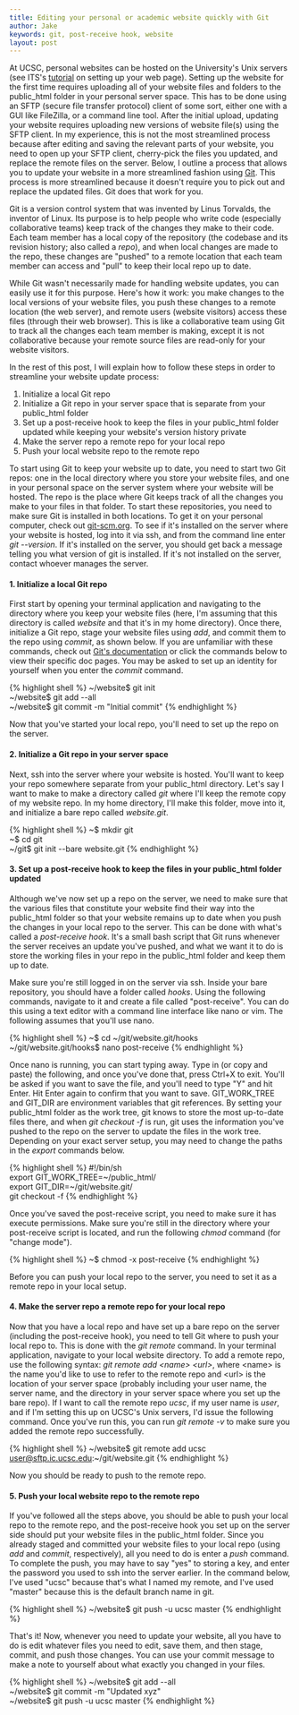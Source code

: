 ```yaml
---
title: Editing your personal or academic website quickly with Git
author: Jake
keywords: git, post-receive hook, website
layout: post
---
```


At UCSC, personal websites can be hosted on the University's Unix servers (see ITS's [tutorial](https://its.ucsc.edu/web/hosting/personal-pages-tutorial.html) on setting up your web page). Setting up the website for the first time requires uploading all of your website files and folders to the public_html folder in your personal server space. This has to be done using an SFTP (secure file transfer protocol) client of some sort, either one with a GUI like FileZilla, or a command line tool. After the initial upload, updating your website requires uploading new versions of website file(s) using the SFTP client. In my experience, this is not the most streamlined process because after editing and saving the relevant parts of your website, you need to open up your SFTP client, cherry-pick the files you updated, and replace the remote files on the server. Below, I outline a process that allows you to update your website in a more streamlined fashion using [Git](https://en.wikipedia.org/wiki/Git). This process is more streamlined because it doesn't require you to pick out and replace the updated files. Git does that work for you.

Git is a version control system that was invented by Linus Torvalds, the inventor of Linux. Its purpose is to help people who write code (especially collaborative teams) keep track of the changes they make to their code. Each team member has a local copy of the repository (the codebase and its revision history; also called a *repo*), and when local changes are made to the repo, these changes are "pushed" to a remote location that each team member can access and "pull" to keep their local repo up to date.

While Git wasn't necessarily made for handling website updates, you can easily use it for this purpose. Here's how it work: you make changes to the local versions of your website files, you push these changes to a remote location (the web server), and remote users (website visitors) access these files (through their web browser). This is like a collaborative team using Git to track all the changes each team member is making, except it is not collaborative because your remote source files are read-only for your website visitors.

In the rest of this post, I will explain how to follow these steps in order to streamline your website update process:

1. Initialize a local Git repo
2. Initialize a Git repo in your server space that is separate from your public_html folder
3. Set up a post-receive hook to keep the files in your public_html folder updated while keeping your website's version history private
4. Make the server repo a remote repo for your local repo
5. Push your local website repo to the remote repo

To start using Git to keep your website up to date, you need to start two Git repos: one in the local directory where you store your website files, and one in your personal space on the server system where your website will be hosted. The repo is the place where Git keeps track of all the changes you make to your files in that folder. To start these repositories, you need to make sure Git is installed in both locations. To get it on your personal computer, check out [git-scm.org](https://git-scm.org). To see if it's installed on the server where your website is hosted, log into it via ssh, and from the command line enter *git --version*. If it's installed on the server, you should get back a message telling you what version of git is installed. If it's not installed on the server, contact whoever manages the server.

#### 1. Initialize a local Git repo

First start by opening your terminal application and navigating to the directory where you keep your website files (here, I'm assuming that this directory is called *website* and that it's in my home directory). Once there, initialize a Git repo, stage your website files using *add*, and commit them to the repo using *commit*, as shown below. If you are unfamiliar with these commands, check out [Git's documentation](https://git-scm.com/docs) or click the commands below to view their specific doc pages. You may be asked to set up an identity for yourself when you enter the *commit* command.

{% highlight shell %}
~/website$ git init  
~/website$ git add --all  
~/website$ git commit -m "Initial commit"
{% endhighlight %}

Now that you've started your local repo, you'll need to set up the repo on the server.

#### 2. Initialize a Git repo in your server space

Next, ssh into the server where your website is hosted. You'll want to keep your repo somewhere separate from your public_html directory. Let's say I want to make to make a directory called *git* where I'll keep the remote copy of my website repo. In my home directory, I'll make this folder, move into it, and initialize a bare repo called *website.git*.

{% highlight shell %}
~$ mkdir git  
~$ cd git  
~/git$ git init --bare website.git
{% endhighlight %}

#### 3. Set up a post-receive hook to keep the files in your public_html folder updated

Although we've now set up a repo on the server, we need to make sure that the various files that constitute your website find their way into the public_html folder so that your website remains up to date when you push the changes in your local repo to the server. This can be done with what's called a *post-receive hook*. It's a small bash script that Git runs whenever the server receives an update you've pushed, and what we want it to do is store the working files in your repo in the public_html folder and keep them up to date.

Make sure you're still logged in on the server via ssh. Inside your bare repository, you should have a folder called *hooks*. Using the following commands, navigate to it and create a file called "post-receive". You can do this using a text editor with a command line interface like nano or vim. The following assumes that you'll use nano.

{% highlight shell %}
~$ cd ~/git/website.git/hooks  
~/git/website.git/hooks$ nano post-receive
{% endhighlight %}

Once nano is running, you can start typing away. Type in (or copy and paste) the following, and once you've done that, press Ctrl+X to exit. You'll be asked if you want to save the file, and you'll need to type "Y" and hit Enter. Hit Enter again to confirm that you want to save. GIT_WORK_TREE and GIT_DIR are environment variables that git references. By setting your public_html folder as the work tree, git knows to store the most up-to-date files there, and when *git checkout -f* is run, git uses the information you've pushed to the repo on the server to update the files in the work tree. Depending on your exact server setup, you may need to change the paths in the *export* commands below.

{% highlight shell %}
\#!/bin/sh  
export GIT_WORK_TREE=~/public_html/  
export GIT_DIR=~/git/website.git/  
git checkout -f
{% endhighlight %}

Once you've saved the post-receive script, you need to make sure it has execute permissions. Make sure you're still in the directory where your post-receive script is located, and run the following *chmod* command (for "change mode").

{% highlight shell %}
~$ chmod -x post-receive
{% endhighlight %}

Before you can push your local repo to the server, you need to set it as a remote repo in your local setup.

#### 4. Make the server repo a remote repo for your local repo

Now that you have a local repo and have set up a bare repo on the server (including the post-receive hook), you need to tell Git where to push your local repo to. This is done with the *git remote* command. In your terminal application, navigate to your local website directory. To add a remote repo, use the following syntax: *git remote add &lt;name&gt; &lt;url&gt;*, where &lt;name&gt; is the name you'd like to use to refer to the remote repo and &lt;url&gt; is the location of your server space (probably including your user name, the server name, and the directory in your server space where you set up the bare repo). If I want to call the remote repo *ucsc*, if my user name is *user*, and if I'm setting this up on UCSC's Unix servers, I'd issue the following command. Once you've run this, you can run *git remote -v* to make sure you added the remote repo successfully.

{% highlight shell %}
~/website$ git remote add ucsc user@sftp.ic.ucsc.edu:~/git/website.git
{% endhighlight %}

Now you should be ready to push to the remote repo.

#### 5. Push your local website repo to the remote repo

If you've followed all the steps above, you should be able to push your local repo to the remote repo, and the post-receive hook you set up on the server side should put your website files in the public_html folder. Since you already staged and committed your website files to your local repo (using *add* and *commit*, respectively), all you need to do is enter a *push* command. To complete the push, you may have to say "yes" to storing a key, and enter the password you used to ssh into the server earlier. In the command below, I've used "ucsc" because that's what I named my remote, and I've used "master" because this is the default branch name in git.

{% highlight shell %}
~/website$ git push -u ucsc master
{% endhighlight %}

That's it! Now, whenever you need to update your website, all you have to do is edit whatever files you need to edit, save them, and then stage, commit, and push those changes. You can use your commit message to make a note to yourself about what exactly you changed in your files.

{% highlight shell %}
~/website$ git add --all  
~/website$ git commit -m "Updated xyz"  
~/website$ git push -u ucsc master
{% endhighlight %}